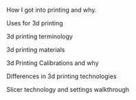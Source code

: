 How I got into printing and why.

Uses for 3d printing

3d printing terminology

3d printing materials

3d Printing Calibrations and why

Differences in 3d printing technologies

Slicer technology and settings walkthrough


